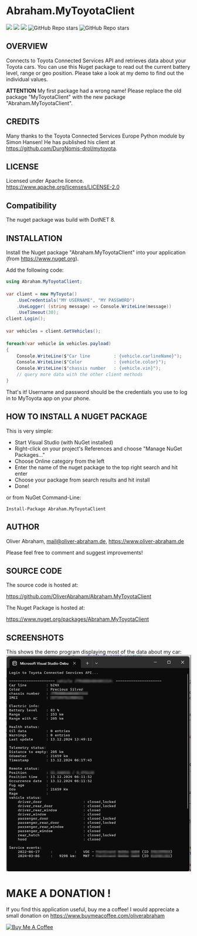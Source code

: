# Abraham.MyToyotaClient

![](https://img.shields.io/github/downloads/oliverabraham/Abraham.MyToyotaClient/total) ![](https://img.shields.io/github/license/oliverabraham/Abraham.MyToyotaClient) ![](https://img.shields.io/github/languages/count/oliverabraham/Abraham.MyToyotaClient) ![GitHub Repo stars](https://img.shields.io/github/stars/oliverabraham/Abraham.MyToyotaClient?label=repo%20stars) ![GitHub Repo stars](https://img.shields.io/github/stars/oliverabraham?label=user%20stars)



## OVERVIEW

Connects to Toyota Connected Services API and retrieves data about your Toyota cars.
You can use this Nuget package to read out the current battery level, range or geo position.
Please take a look at my demo to find out the individual values.

**ATTENTION** My first package had a wrong name! Please replace the old package "MyToyotaClient" with the new package "Abraham.MyToyotaClient".


## CREDITS
Many thanks to the Toyota Connected Services Europe Python module by Simon Hansen!
He has published his client at https://github.com/DurgNomis-drol/mytoyota.


## LICENSE

Licensed under Apache licence.
https://www.apache.org/licenses/LICENSE-2.0


## Compatibility

The nuget package was build with DotNET 8.



## INSTALLATION

Install the Nuget package "Abraham.MyToyotaClient" into your application (from https://www.nuget.org).

Add the following code:
```C#
using Abraham.MyToyotaClient;

var client = new MyToyota()
    .UseCredentials("MY USERNAME", "MY PASSWORD")
    .UseLogger( (string message) => Console.WriteLine(message))
    .UseTimeout(30);
client.Login();

var vehicles = client.GetVehicles();

foreach(var vehicle in vehicles.payload)
{
    Console.WriteLine($"Car line         : {vehicle.carlineName}");
    Console.WriteLine($"Color            : {vehicle.color}");
    Console.WriteLine($"chassis number   : {vehicle.vin}");
    // query more data with the other client methods
}
```


That's it!
Username and password should be the credentials you use to log in to MyToyota app on your phone.



## HOW TO INSTALL A NUGET PACKAGE
This is very simple:
- Start Visual Studio (with NuGet installed) 
- Right-click on your project's References and choose "Manage NuGet Packages..."
- Choose Online category from the left
- Enter the name of the nuget package to the top right search and hit enter
- Choose your package from search results and hit install
- Done!


or from NuGet Command-Line:

    Install-Package Abraham.MyToyotaClient


## AUTHOR

Oliver Abraham, mail@oliver-abraham.de, https://www.oliver-abraham.de

Please feel free to comment and suggest improvements!



## SOURCE CODE

The source code is hosted at:

https://github.com/OliverAbraham/Abraham.MyToyotaClient

The Nuget Package is hosted at: 

https://www.nuget.org/packages/Abraham.MyToyotaClient



## SCREENSHOTS

This shows the demo program displaying most of the data about my car:
![](screenshot1.jpg)



# MAKE A DONATION !

If you find this application useful, buy me a coffee!
I would appreciate a small donation on https://www.buymeacoffee.com/oliverabraham

<a href="https://www.buymeacoffee.com/app/oliverabraham" target="_blank"><img src="https://cdn.buymeacoffee.com/buttons/v2/default-yellow.png" alt="Buy Me A Coffee" style="height: 60px !important;width: 217px !important;" ></a>
